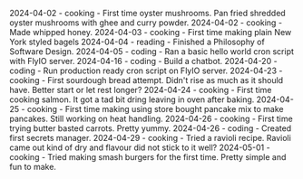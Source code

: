 2024-04-02 - cooking - First time oyster mushrooms. Pan fried shredded oyster mushrooms with ghee and curry powder.
2024-04-02 - cooking - Made whipped honey.
2024-04-03 - cooking - First time making plain New York styled bagels
2024-04-04 - reading - Finished a Philosophy of Software Design.
2024-04-05 - coding - Ran a basic hello world cron script with FlyIO server.
2024-04-16 - coding - Build a chatbot.
2024-04-20 - coding - Run production ready cron script on FlyIO server.
2024-04-23 - cooking - First sourdough bread attempt. Didn't rise as much as it should have. Better start or let rest longer?
2024-04-24 - cooking - First time cooking salmon. It got a tad bit dring leaving in oven after baking.
2024-04-25 - cooking - First time making using store bought pancake mix to make pancakes. Still working on heat handling.
2024-04-26 - cooking - First time trying butter basted carrots. Pretty yummy.
2024-04-26 - coding - Created first secrets manager.
2024-04-29 - cooking - Tried a ravioli recipe. Ravioli came out kind of dry and flavour did not stick to it well?
2024-05-01 - cooking - Tried making smash burgers for the first time. Pretty simple and fun to make.
